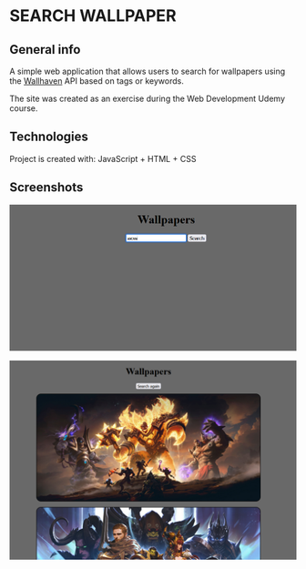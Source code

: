 # SEARCH WALLPAPER
## General info
A simple web application that allows users to search for wallpapers using the [Wallhaven](https://wallhaven.cc) API based on tags or keywords.

The site was created as an exercise during the Web Development Udemy course.
## Technologies
Project is created with:
JavaScript + HTML + CSS
## Screenshots

![Screenshot1](./images/Screenshot%202024-09-29%20201943.png)

![Screenshot2](./images/Screenshot%202024-09-29%20202035.png)